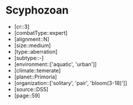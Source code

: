 
# Scyphozoan

- [cr::3]
- [combatType::expert]
- [alignment::N]
- [size::medium]
- [type::aberration]
- [subtype::-]
- [environment::['aquatic', 'urban']]
- [climate::temerate]
- [planet::Primoria]
- [organization::['solitary', 'pair', 'bloom(3-18)']]
- [source::DS5]
- [page::59]
